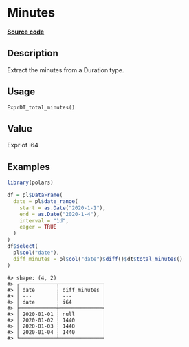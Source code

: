 

# Minutes

[**Source code**](https://github.com/pola-rs/r-polars/tree/5765842071140bd7a822ebb4fd6b0ab652d73f0d/R/expr__datetime.R#L798)

## Description

Extract the minutes from a Duration type.

## Usage

<pre><code class='language-R'>ExprDT_total_minutes()
</code></pre>

## Value

Expr of i64

## Examples

``` r
library(polars)

df = pl$DataFrame(
  date = pl$date_range(
    start = as.Date("2020-1-1"),
    end = as.Date("2020-1-4"),
    interval = "1d",
    eager = TRUE
  )
)
df$select(
  pl$col("date"),
  diff_minutes = pl$col("date")$diff()$dt$total_minutes()
)
```

    #> shape: (4, 2)
    #> ┌────────────┬──────────────┐
    #> │ date       ┆ diff_minutes │
    #> │ ---        ┆ ---          │
    #> │ date       ┆ i64          │
    #> ╞════════════╪══════════════╡
    #> │ 2020-01-01 ┆ null         │
    #> │ 2020-01-02 ┆ 1440         │
    #> │ 2020-01-03 ┆ 1440         │
    #> │ 2020-01-04 ┆ 1440         │
    #> └────────────┴──────────────┘
